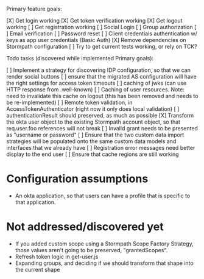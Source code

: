 Primary feature goals:

[X] Get login working
[X] Get token verification working
[X] Get logout working
[ ] Get registration working
[ ] Social Login
[ ] Group authorization
[ ] Email verification
[ ] Password reset
[ ] Client credentials authentication w/ keys as app user credentials (Basic Auth)
[X] Remove dependencies on Stormpath configuration
[ ] Try to get current tests working, or rely on TCK?

Todo tasks (discovered while implemented Primary goals):

[ ] Implement a strategy for discovering IDP configuration, so that we can render social buttons
[ ] ensure that the migrated AS configuration will have the right settings for access token timeouts
[ ] caching of jwks (can use HTTP response from .well-known)
[ ] Caching of user resources.  Note: need to invalidate this cache on logout (this has been removed and needs to be re-implemented)
[ ] Remote token validation, in AccessTokenAuthenticator (right now it only does local validation)
[ ] authenticationResult should preserved, as much as possible
[X] Transform the okta user object to the existing Stormpath account object, so that req.user.foo references will not break
[ ] Invalid grant needs to be presented as "username or password"
[ ] Ensure that the two custom data import strategies will be populated onto the same custom data models and interfaces that we already have
[ ] Registration error messages need better display to the end user
[ ] Ensure that cache regions are still working

# Configuration assumptions

- An okta application, so that users can have a profile that is specific to that application.

# Not addressed/discovered yet

- If you added custom scope using a Stormpath Scope Factory Strategy, those values aren't going to be preserved, "grantedScopes".
- Refresh token logic in get-user.js
- Expanding groups, and deciding if we should transform that shape into the current shape
